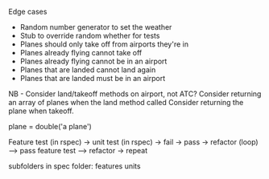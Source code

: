 
Edge cases
- Random number generator to set the weather
- Stub to override random whether for tests
- Planes should only take off from airports they're in
- Planes already flying cannot take off
- Planes already flying cannot be in an airport
- Planes that are landed cannot land again
- Planes that are landed must be in an airport



NB - Consider land/takeoff methods on airport, not ATC?
Consider returning an array of planes when the land method called
Consider returning the plane when takeoff. 


plane = double('a plane')

Feature test (in rspec) -> unit test (in rspec) -> fail -> pass -> refactor (loop) --> pass feature test --> refactor -> repeat

subfolders in spec folder:
features
units 
